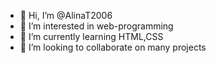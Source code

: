 - 👋 Hi, I’m @AlinaT2006
- 👀 I’m interested in web-programming
- 🌱 I’m currently learning HTML,CSS
- 💞️ I’m looking to collaborate on many projects


<!---
AlinaT2006/AlinaT2006 is a ✨ special ✨ repository because its `README.md` (this file) appears on your GitHub profile.
You can click the Preview link to take a look at your changes.
--->
